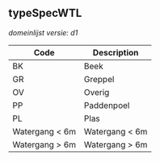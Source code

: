 ## typeSpecWTL

*domeinlijst versie: d1* 

 |Code |Description	|
|	---	|	---	|
| BK | Beek |
| GR | Greppel |
| OV | Overig |
| PP | Paddenpoel |
| PL | Plas |
| Watergang < 6m | Watergang < 6m |
| Watergang > 6m | Watergang > 6m |
